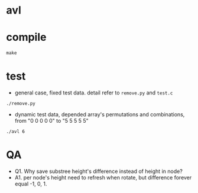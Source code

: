 avl
==================

# compile

`
make
`

# test

* general case, fixed test data. detail refer to `remove.py` and `test.c`

`./remove.py`

* dynamic test data, depended array's permutations and combinations, from "0 0 0 0 0" to "5 5 5 5 5"

`./avl 6`

# QA

* Q1. Why save substree height's difference instead of height in node?
* A1. per node's height need to refresh when rotate, but difference forever equal -1, 0, 1.